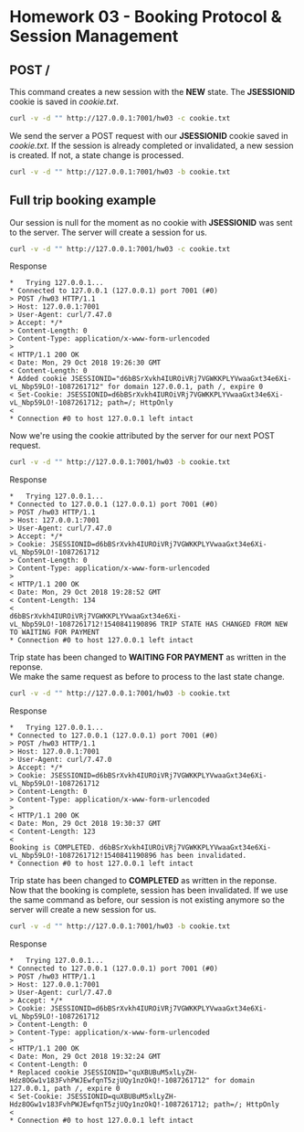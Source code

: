 # Homework 03 - Booking Protocol & Session Management

## POST /
This command creates a new session with the **NEW** state. The **JSESSIONID** cookie is saved in *cookie.txt*.
```bash
curl -v -d "" http://127.0.0.1:7001/hw03 -c cookie.txt
```

We send the server a POST request with our **JSESSIONID** cookie saved in *cookie.txt*. If the session is already completed or invalidated, a new session is created. If not, a state change is processed.
```bash
curl -v -d "" http://127.0.0.1:7001/hw03 -b cookie.txt
```

## Full trip booking example
Our session is null for the moment as no cookie with **JSESSIONID** was sent to the server. The server will create a session for us.
```bash
curl -v -d "" http://127.0.0.1:7001/hw03 -c cookie.txt
```
Response
```
*   Trying 127.0.0.1...
* Connected to 127.0.0.1 (127.0.0.1) port 7001 (#0)
> POST /hw03 HTTP/1.1
> Host: 127.0.0.1:7001
> User-Agent: curl/7.47.0
> Accept: */*
> Content-Length: 0
> Content-Type: application/x-www-form-urlencoded
> 
< HTTP/1.1 200 OK
< Date: Mon, 29 Oct 2018 19:26:30 GMT
< Content-Length: 0
* Added cookie JSESSIONID="d6bBSrXvkh4IUROiVRj7VGWKKPLYVwaaGxt34e6Xi-vL_Nbp59LO!-1087261712" for domain 127.0.0.1, path /, expire 0
< Set-Cookie: JSESSIONID=d6bBSrXvkh4IUROiVRj7VGWKKPLYVwaaGxt34e6Xi-vL_Nbp59LO!-1087261712; path=/; HttpOnly
< 
* Connection #0 to host 127.0.0.1 left intact
```

Now we're using the cookie attributed by the server for our next POST request.  
```bash
curl -v -d "" http://127.0.0.1:7001/hw03 -b cookie.txt
```
Response
```
*   Trying 127.0.0.1...
* Connected to 127.0.0.1 (127.0.0.1) port 7001 (#0)
> POST /hw03 HTTP/1.1
> Host: 127.0.0.1:7001
> User-Agent: curl/7.47.0
> Accept: */*
> Cookie: JSESSIONID=d6bBSrXvkh4IUROiVRj7VGWKKPLYVwaaGxt34e6Xi-vL_Nbp59LO!-1087261712
> Content-Length: 0
> Content-Type: application/x-www-form-urlencoded
> 
< HTTP/1.1 200 OK
< Date: Mon, 29 Oct 2018 19:28:52 GMT
< Content-Length: 134
< 
d6bBSrXvkh4IUROiVRj7VGWKKPLYVwaaGxt34e6Xi-vL_Nbp59LO!-1087261712!1540841190896 TRIP STATE HAS CHANGED FROM NEW TO WAITING FOR PAYMENT
* Connection #0 to host 127.0.0.1 left intact
```
Trip state has been changed to **WAITING FOR PAYMENT** as written in the reponse.  
We make the same request as before to process to the last state change.
```bash
curl -v -d "" http://127.0.0.1:7001/hw03 -b cookie.txt
```
Response
```
*   Trying 127.0.0.1...
* Connected to 127.0.0.1 (127.0.0.1) port 7001 (#0)
> POST /hw03 HTTP/1.1
> Host: 127.0.0.1:7001
> User-Agent: curl/7.47.0
> Accept: */*
> Cookie: JSESSIONID=d6bBSrXvkh4IUROiVRj7VGWKKPLYVwaaGxt34e6Xi-vL_Nbp59LO!-1087261712
> Content-Length: 0
> Content-Type: application/x-www-form-urlencoded
> 
< HTTP/1.1 200 OK
< Date: Mon, 29 Oct 2018 19:30:37 GMT
< Content-Length: 123
< 
Booking is COMPLETED. d6bBSrXvkh4IUROiVRj7VGWKKPLYVwaaGxt34e6Xi-vL_Nbp59LO!-1087261712!1540841190896 has been invalidated.
* Connection #0 to host 127.0.0.1 left intact
```
Trip state has been changed to **COMPLETED** as written in the reponse.  
Now that the booking is complete, session has been invalidated. If we use the same command as before, our session is not existing anymore so the server will create a new session for us.
```bash
curl -v -d "" http://127.0.0.1:7001/hw03 -b cookie.txt
```
Response
```
*   Trying 127.0.0.1...
* Connected to 127.0.0.1 (127.0.0.1) port 7001 (#0)
> POST /hw03 HTTP/1.1
> Host: 127.0.0.1:7001
> User-Agent: curl/7.47.0
> Accept: */*
> Cookie: JSESSIONID=d6bBSrXvkh4IUROiVRj7VGWKKPLYVwaaGxt34e6Xi-vL_Nbp59LO!-1087261712
> Content-Length: 0
> Content-Type: application/x-www-form-urlencoded
> 
< HTTP/1.1 200 OK
< Date: Mon, 29 Oct 2018 19:32:24 GMT
< Content-Length: 0
* Replaced cookie JSESSIONID="quXBUBuM5xlLyZH-Hdz8OGw1v183FvhPWJEwfqnT5zjUQy1nzOkQ!-1087261712" for domain 127.0.0.1, path /, expire 0
< Set-Cookie: JSESSIONID=quXBUBuM5xlLyZH-Hdz8OGw1v183FvhPWJEwfqnT5zjUQy1nzOkQ!-1087261712; path=/; HttpOnly
< 
* Connection #0 to host 127.0.0.1 left intact
```